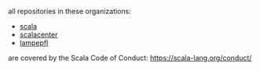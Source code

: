 all repositories in these organizations:

* [scala](https://github.com/scala)
* [scalacenter](https://github.com/scalacenter)
* [lampepfl](https://github.com/lampepfl)

are covered by the Scala Code of Conduct: https://scala-lang.org/conduct/
